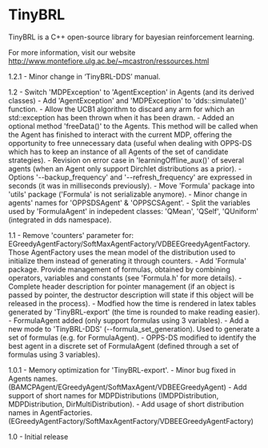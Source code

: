 TinyBRL
=======

TinyBRL is a C++ open-source library for bayesian reinforcement learning.

For more information, visit our website http://www.montefiore.ulg.ac.be/~mcastron/ressources.html


1.2.1
     - Minor change in ‘TinyBRL-DDS’ manual.

1.2
     - Switch 'MDPException' to 'AgentException' in Agents (and its derived
       classes)
     - Add 'AgentException' and 'MDPException' to 'dds::simulate()' function.
     - Allow the UCB1 algorithm to discard any arm for which an std::exception
       has been thrown when it has been drawn.
     - Added an optional method 'freeData()' to the Agents. This method will be
       called when the Agent has finished to interact with the current MDP,
       offering the opportunity to free unnecessary data (useful when dealing
       with OPPS-DS which has to keep an instance of all Agents of the set of
       candidate strategies).
     - Revision on error case in 'learningOffline_aux()' of several agents
       (when an Agent only support Dirchlet distributions as a prior).
     - Options '--backup_frequency' and '--refresh_frequency' are expressed in
       seconds (it was in milliseconds previously).
     - Move 'Formula' package into 'utils' package
       ('Formula' is not serializable anymore).
     - Minor change in agents' names for 'OPPSDSAgent' & 'OPPSCSAgent'.
     - Split the variables used by 'FormulaAgent' in indepedent classes:
       'QMean', 'QSelf', 'QUniform' (integrated in dds namespace).

1.1
     - Remove 'counters' parameter for:
          EGreedyAgentFactory/SoftMaxAgentFactory/VDBEEGreedyAgentFactory.
       Those AgentFactory uses the mean model of the distribution used to
       initialize them instead of generating it through counters.
     - Add 'Formula' package. Provide management of formulas, obtained by
       combining operators, variables and constants (see 'Formula.h' for more
       details).
     - Complete header description for pointer management
       (if an object is passed by pointer, the destructor description will
       state if this object will be released in the process).
     - Modfied how the time is rendered in latex tables generated by
       'TinyBRL-export' (the time is rounded to make reading easier).
     - FormulaAgent added (only support formulas using 3 variables).
     - Add a new mode to 'TinyBRL-DDS' (--formula_set_generation).
       Used to generate a set of formulas (e.g. for FormulaAgent).
     - OPPS-DS modified to identify the best agent in a discrete set of
       FormulaAgent (defined through a set of formulas using 3 variables).

1.0.1
     - Memory optimization for 'TinyBRL-export'.
     - Minor bug fixed in Agents names.
       (BAMCPAgent/EGreedyAgent/SoftMaxAgent/VDBEEGreedyAgent)
     - Add support of short names for MDPDistributions
       (IMDPDistribution, MDPDistribution, DirMultiDistribution).
     - Add usage of short distribution names in AgentFactories.
       (EGreedyAgentFactory/SoftMaxAgentFactory/VDBEEGreedyAgentFactory)

1.0
     - Initial release

